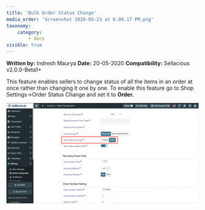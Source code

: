 ```yaml
---
title: 'Bulk Order Status Change'
media_order: 'Screenshot 2020-05-23 at 6.09.17 PM.png'
taxonomy:
    category:
        - docs
visible: true
---
```


**Written by:** Indresh Maurya
**Date:** 20-05-2020
**Compatibility:** Sellacious v2.0.0-Beta1+

This feature enables sellers to change status of all the items in an order at once rather than changing it one by one. 
To enable this feature go to Shop Settings->Order Status Change and set it to **Order.**

![](Screenshot%202020-05-23%20at%206.09.17%20PM.png)